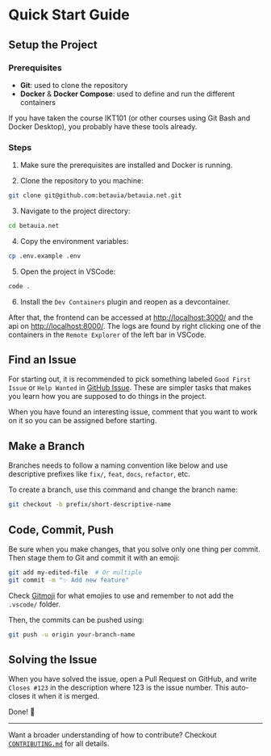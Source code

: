 # Quick Start Guide

## Setup the Project

### Prerequisites

- **Git**: used to clone the repository
- **Docker** & **Docker Compose**: used to define and run the different containers

If you have taken the course IKT101 (or other courses using Git Bash and Docker Desktop), you probably have these tools already.

### Steps

1. Make sure the prerequisites are installed and Docker is running.

2. Clone the repository to you machine:

```bash
git clone git@github.com:betauia/betauia.net.git
```

3. Navigate to the project directory:

```bash
cd betauia.net
```

4. Copy the environment variables:

```bash
cp .env.example .env
```

5. Open the project in VSCode:

```bash
code .
```

6. Install the `Dev Containers` plugin and reopen as a devcontainer.

After that, the frontend can be accessed at [http://localhost:3000/](http://localhost:3000/) and the api on [http://localhost:8000/](http://localhost:8000/). The logs are found by right clicking one of the containers in the `Remote Explorer` of the left bar in VSCode.

## Find an Issue

For starting out, it is recommended to pick something labeled `Good First Issue` or `Help Wanted` in [GitHub Issue](https://github.com/betauia/betauia.net/issues). These are simpler tasks that makes you learn how you are supposed to do things in the project.

When you have found an interesting issue, comment that you want to work on it so you can be assigned before starting.

## Make a Branch

Branches needs to follow a naming convention like below and use descriptive prefixes like `fix/`, `feat`, `docs`, `refactor`, etc.

To create a branch, use this command and change the branch name:

```bash
git checkout -b prefix/short-descriptive-name
```

## Code, Commit, Push

Be sure when you make changes, that you solve only one thing per commit. Then stage them to Git and commit it with an emoji:

```bash
git add my-edited-file  # Or multiple
git commit -m "✨ Add new feature"
```

Check [Gitmoji](https://gitmoji.dev/) for what emojies to use and remember to not add the `.vscode/` folder.

Then, the commits can be pushed using:

```bash
git push -u origin your-branch-name
```

## Solving the Issue

When you have solved the issue, open a Pull Request on GitHub, and write `Closes #123` in the description where 123 is the issue number. This auto-closes it when it is merged.

Done! 🎉

---

Want a broader understanding of how to contribute? Checkout [`CONTRIBUTING.md`](/CONTRIBUTING.md) for all details.
